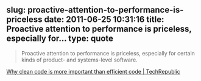 slug: proactive-attention-to-performance-is-priceless
date: 2011-06-25 10:31:16
title: Proactive attention to performance is priceless, especially for...
type: quote
---

> Proactive attention to performance is priceless, especially for certain kinds of product- and systems-level software.

[Why clean code is more important than efficient code | TechRepublic](http://m.techrepublic.com/blog/programming-and-development/why-clean-code-is-more-important-than-efficient-code/4284)

